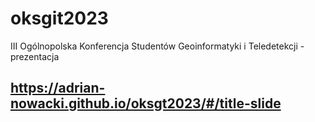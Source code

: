# oksgit2023
III Ogólnopolska Konferencja Studentów Geoinformatyki i Teledetekcji - prezentacja

## https://adrian-nowacki.github.io/oksgt2023/#/title-slide
